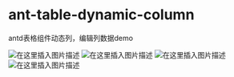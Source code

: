 # ant-table-dynamic-column
antd表格组件动态列，编辑列数据demo

![在这里插入图片描述](https://img-blog.csdnimg.cn/20ed124b897044dbbc107c1944af5f00.png)
![在这里插入图片描述](https://img-blog.csdnimg.cn/0414e7f8e4524e33aa787f6d56770485.png)
![在这里插入图片描述](https://img-blog.csdnimg.cn/0c421efd2eb743f491edab73e19f4519.png)
![在这里插入图片描述](https://img-blog.csdnimg.cn/5ae5cec1c5664cd6b518bd34e7242d2c.png)
